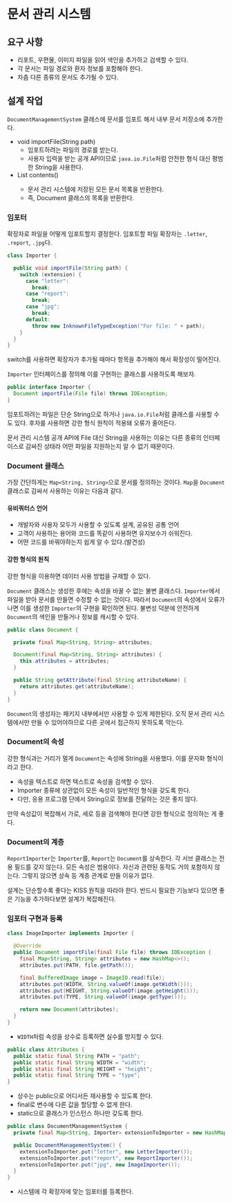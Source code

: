 # 문서 관리 시스템

## 요구 사항

- 리포트, 우편물, 이미지 파일을 읽어 색인을 추가하고 검색할 수 있다.
- 각 문서는 파일 경로와 환자 정보를 포함해야 한다.
- 차츰 다른 종류의 문서도 추가될 수 있다.

## 설계 작업

`DocumentManagementSystem` 클래스에 문서를 임포트 해서 내부 문서 저장소에 추가한다.

- void importFile(String path)
    - 임포트하려는 파일의 경로를 받는다.
    - 사용자 입력을 받는 공개 API이므로 `java.io.File`처럼 안전한 형식 대신 평범한 String을 사용한다.
- List<Document> contents()
    - 문서 관리 시스템에 저장된 모든 문서 목록을 반환한다.
    - 즉, Document 클래스의 목록을 반환한다.

### 임포터

확장자로 파일을 어떻게 임포트할지 결정한다. 임포트할 파일 확장자는 `.letter`, `.report`, `.jpg`다.

```java
class Importer {

  public void importFile(String path) {
    switch (extension) {
      case "letter":
        break;
      case "report":
        break;
      case "jpg":
        break;
      default:
        throw new InknownFileTypeException("For file: " + path);
    }
  }
}
```

switch를 사용하면 확장자가 추가될 때마다 항목을 추가해야 해서 확장성이 떨어진다.

`Importer` 인터페이스를 정의해 이를 구현하는 클래스를 사용하도록 해보자.

```java
public interface Importer {
  Document importFile(File file) throws IOException;
}
```

임포트하려는 파일은 단순 String으로 하거나 `java.io.File`처럼 클래스를 사용할 수도 있다. 후자를 사용하면 강한 형식 원칙이 적용돼 오류가 줄어든다.

문서 관리 시스템 공개 API에 File 대신 String을 사용하는 이유는 다른 종류의 인터페이스로 감싸진 상태라 어떤 파일을 지원하는지 알 수 없기 때문이다.

### Document 클래스

가장 간단하게는 `Map<String, String>`으로 문서를 정의하는 것이다. `Map`을 `Document` 클래스로 감싸서 사용하는 이유는 다음과 같다.

#### 유비쿼터스 언어

- 개발자와 사용자 모두가 사용할 수 있도록 설계, 공유된 공통 언어
- 고객이 사용하는 용어와 코드를 똑같이 사용하면 유지보수가 쉬워진다.
- 어떤 코드를 바꿔야하는지 쉽게 알 수 있다.(발견성)

#### 강한 형식의 원칙

강한 형식을 이용하면 데이터 사용 방법을 규제할 수 있다. 

`Document` 클래스는 생성한 후에는 속성을 바꿀 수 없는 불변 클래스다. `Importer`에서 파일을 받아 문서를 만들면 수정할 수 없는 것이다. 따라서 `Document`의 속성에서 오류가 나면 이를 생성한 `Importer`의 구현을 확인하면 된다. 불변성 덕분에 안전하게 `Document`의 색인을 만들거나 정보를 캐시할 수 있다.

```java
public class Document {

  private final Map<String, String> attributes;

  Document(final Map<String, String> attributes) {
    this.attributes = attributes;
  }

  public String getAttribute(final String attributeName) {
    return attributes.get(attributeName);
  }
}
```

`Document`의 생성자는 패키지 내부에서만 사용할 수 있게 제한된다. 오직 문서 관리 시스템에서만 만들 수 있어야하므로 다른 곳에서 접근하지 못하도록 막는다.

### Document의 속성

강한 형식과는 거리가 멀게 `Document`는 속성에 String을 사용했다. 이를 문자화 형식이라고 한다.

- 속성을 텍스트로 하면 텍스트로 속성을 검색할 수 있다.
- Importer 종류에 상관없이 모든 속성이 일반적인 형식을 갖도록 한다.
- 다만, 응용 프로그램 단에서 String으로 정보를 전달하는 것은 좋지 않다.

만약 속성값이 복잡해서 가로, 세로 등을 검색해야 한다면 강한 형식으로 정의하는 게 좋다.

### Document의 계층

`ReportImporter`는 `Importer`를, `Report`는 `Document`를 상속한다. 각 서브 클래스는 전용 필드를 갖지 않는다. 모든 속성은 범용이다. 자신과 관련된 동작도 거의 포함하지 않는다. 그렇지 않으면 상속 등 계층 관계로 만들 이유가 없다.

설계는 단순할수록 좋다는 KISS 원칙을 따라야 한다. 반드시 필요한 기능보다 있으면 좋은 기능을 추가하다보면 설계가 복잡해진다.

### 임포터 구현과 등록

```java
class ImageImporter implements Importer {

  @Override
  public Document importFile(final File file) throws IOException {
    final Map<String, String> attributes = new HashMap<>();
    attributes.put(PATH, file.getPath());

    final BufferedImage image = ImageIO.read(file);
    attributes.put(WIDTH, String.valueOf(image.getWidth()));
    attributes.put(HEIGHT, String.valueOf(image.getHeight()));
    attributes.put(TYPE, String.valueOf(image.getType()));

    return new Document(attributes);
  }
}
```

- `WIDTH`처럼 속성을 상수로 등록하면 실수를 방지할 수 있다.

```java
public class Attributes {
  public static final String PATH = "path";
  public static final String WIDTH = "width";
  public static final String HEIGHT = "height";
  public static final String TYPE = "type";
}
```

- 상수는 public으로 어디서든 재사용할 수 있도록 한다.
- final로 변수에 다른 값을 할당할 수 없게 한다.
- static으로 클래스가 인스턴스 하나만 갖도록 한다.

```java
public class DocumentManagementSystem {
  private final Map<String, Importer> extensionToImporter = new HashMap<>();

  public DocumentManagementSystem() {
    extensionToImporter.put("letter", new LetterImporter());
    extensionToImporter.put("report", new ReportImporter());
    extensionToImporter.put("jpg", new ImageImporter());
  }
}
```

- 시스템에 각 확장자에 맞는 임포터를 등록한다.